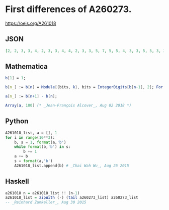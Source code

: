 # First differences of A260273\.
https://oeis.org/A261018
## JSON
```JSON
[2, 2, 3, 3, 4, 2, 3, 3, 4, 4, 2, 3, 3, 5, 7, 5, 5, 4, 3, 3, 5, 5, 3, 3, 4, 4, 4, 5, 7, 4, 5, 5, 4, 3, 3, 5, 5, 3, 3, 6, 8, 3, 3, 4, 4, 7, 4, 4, 5, 5, 5, 7, 7, 4, 5, 9, 5, 4, 4, 4, 3, 3, 3, 6, 3, 3, 6, 9, 5, 6, 5, 7, 8, 3, 3, 6, 3, 3, 4, 4, 4, 7, 4, 4, 8, 4, 4, 5, 5]
```
## Mathematica
```Mathematica
b[1] = 1;
```
```Mathematica
b[n_] := b[n] = Module[{bits, k}, bits = IntegerDigits[b[n-1], 2]; For[k = 1, True, k++, If[SequencePosition[bits, IntegerDigits[k, 2]] == {}, Return[b[n-1] + k]]]];
```
```Mathematica
a[n_] := b[n+1] - b[n];
```
```Mathematica
Array[a, 100] (* _Jean-François Alcover_, Aug 02 2018 *)
```
## Python
```Python
A261018_list, a = [], 1
for i in range(10**3):
    b, s = 1, format(a,'b')
    while format(b,'b') in s:
        b += 1
    a += b
    s = format(a,'b')
    A261018_list.append(b) # _Chai Wah Wu_, Aug 26 2015
```
## Haskell
```Haskell
a261018 n = a261018_list !! (n-1)
a261018_list = zipWith (-) (tail a260273_list) a260273_list
-- _Reinhard Zumkeller_, Aug 30 2015
```
